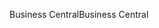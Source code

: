 <span data-ttu-id="8b278-101">Business Central</span><span class="sxs-lookup"><span data-stu-id="8b278-101">Business Central</span></span>
